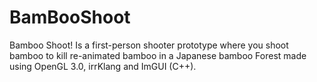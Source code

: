 # BamBooShoot
Bamboo Shoot! Is a first-person shooter prototype where you shoot bamboo to kill re-animated bamboo in a Japanese bamboo Forest made using OpenGL 3.0, irrKlang and ImGUI (C++).
